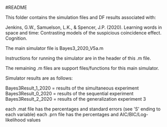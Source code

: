#README

This folder contains the simulation files and DF results associated with:

Jenkins, G.W., Samuelson, L.K., & Spencer, J.P. (2020). 
Learning words in space and time: Contrasting models of the suspicious coincidence effect. 
Cognition.

The main simulator file is Bayes3_2020_V5a.m

Instructions for running the simulator are in the header of this .m file.

The remaining .m files are support files/functions for this main simulator.


Simulator results are as follows:

Bayes3Result_1_2020 = results of the simultaneous experiment
Bayes3Result_0_2020 = results of the sequential experiment
Bayes3Result_2_2020 = results of the generalization experiment 3

each .mat file has the percentages and standard errors (see 'S' ending to each variable)
each .prn file has the percentages and AIC/BIC/Log-likelihood values


